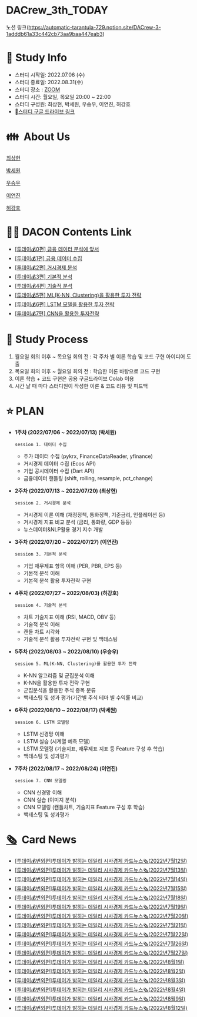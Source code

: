# DACrew_3th_TODAY
노션 링크(https://automatic-tarantula-729.notion.site/DACrew-3-1adddb61a33c442cb73aa9baa447eab3)


# 📜 Study Info

- 스터디 시작일: 2022.07.06 (수)
- 스터디 종료일: 2022.08.31(수)
- 스터디 장소 : [ZOOM](https://zoom.us/)
- 스터디 시간: 월요일, 목요일 20:00 ~ 22:00
- 스터디 구성원: 최상현, 박세원, 우승우, 이연진, 허강호
- 💾[스터디 구글 드라이브 링크](https://drive.google.com/drive/folders/1sGFmp3E7OKz9HiEawmqHXfk3lT-Po5zu?usp=sharing)

# 👪  About Us

[최상현](https://www.notion.so/23d6113d683d4ba298e7cb9fb7bc4395)

[박세원](https://www.notion.so/2af91945adc743de98cd296120924a7b)

[우승우](https://www.notion.so/d7c28943894c40cba7baa97fcf776e33)

[이연진](https://www.notion.so/75e64441e96d42cea411399cfd995680)

[허강호](https://www.notion.so/5a6e703ecf49405398c23408c10ad426)

# 👩‍💻 DACON Contents Link

- [[투데이💰0편] 금융 데이터 분석에 앞서](https://dacon.io/competitions/official/235946/codeshare/5502?utm_source=dacrew&utm_medium=441593&utm_campaign=dacrew_2)
- [[투데이💰1편] 금융 데이터 수집](https://dacon.io/competitions/official/235946/codeshare/5547?utm_source=dacrew&utm_medium=441593&utm_campaign=dacrew_2)
- [[투데이💰2편] 거시경제 분석](https://dacon.io/competitions/official/235946/codeshare/5701?utm_source=dacrew&utm_medium=441593&utm_campaign=dacrew_2)
- [[투데이💰3편] 기본적 분석](https://dacon.io/competitions/official/235946/codeshare/5805?utm_source=dacrew&utm_medium=441593&utm_campaign=dacrew_2)
- [[투데이💰4편] 기술적 분석](https://dacon.io/competitions/official/235946/codeshare/5896?utm_source=dacrew&utm_medium=441593&utm_campaign=dacrew_2)
- [[투데이💰5편] ML(K-NN, Clustering)을 활용한 투자 전략](https://dacon.io/competitions/official/235946/codeshare/6001?utm_source=dacrew&utm_medium=441593&utm_campaign=dacrew_2)
- [[투데이💰6편] LSTM 모델을 활용한 투자 전략](https://dacon.io/competitions/official/235946/codeshare/6019?utm_source=dacrew&utm_medium=441593&utm_campaign=dacrew_2)
- [[투데이💰7편] CNN을 활용한 투자전략](https://dacon.io/competitions/official/235946/codeshare/6053?utm_source=dacrew&utm_medium=441593&utm_campaign=dacrew_2)

# 🤝 Study P**rocess**

1. 월요일 회의 이후 ~ 목요일 회의 전 : 각 주차 별 이론 학습 및 코드 구현 아이디어 도출
2. 목요일 회의 이후 ~ 월요일 회의 전 : 학습한 이론 바탕으로 코드 구현
3. 이론 학습 + 코드 구현은 공용 구글드라이브 Colab 이용
4. 시간 날 때 마다 스터디원이 작성한 이론 & 코드 리뷰 및 피드백

# ⭐ PLAN

- **1주차 (2022/07/06 ~ 2022/07/13) (박세원)**
    
      session 1. 데이터 수집
    
    - 주가 데이터 수집 (pykrx, FinanceDataReader, yfinance)
    - 거시경제 데이터 수집 (Ecos API)
    - 기업 공시데이터 수집 (Dart API)
    - 금융데이터 핸들링 (shift, rolling, resample, pct_change)
- **2주차 (2022/07/13 ~ 2022/07/20) (최상현)**
    
      session 2. 거시경제 분석
    
    - 거시경제 이론 이해 (재정정책, 통화정책, 기준금리, 인플레이션 등)
    - 거시경제 지표 비교 분석 (금리, 통화량, GDP 등등)
    - 뉴스데이터&NLP활용 경기 지수 개발
- **3주차 (2022/07/20 ~ 2022/07/27) (이연진)**
    
      session 3. 기본적 분석
    
    - 기업 재무제표 항목 이해 (PER, PBR, EPS 등)
    - 기본적 분석 이해
    - 기본적 분석 활용 투자전략 구현
- **4주차 (2022/07/27 ~ 2022/08/03) (허강호)**
    
      session 4. 기술적 분석
    
    - 차트 기술지표 이해 (RSI, MACD, OBV 등)
    - 기술적 분석 이해
    - 캔들 차트 시각화
    - 기술적 분석 활용 투자전략 구현 및 백테스팅
- **5주차 (2022/08/03 ~ 2022/08/10) (우승우)**
    
      session 5. ML(K-NN, Clustering)를 활용한 투자 전략
    
    - K-NN 알고리즘 및 군집분석 이해
    - K-NN을 활용한 투자 전략 구현
    - 군집분석을 활용한 주식 종목 분류
    - 백테스팅 및 성과 평가(기간별 주식 테마 별 수익률 비교)
- **6주차 (2022/08/10 ~ 2022/08/17) (박세원)**
    
      session 6. LSTM 모델링
    
    - LSTM 신경망 이해
    - LSTM 실습 (시계열 예측 모델)
    - LSTM 모델링 (기술지표, 재무제표 지표 등 Feature 구성 후 학습)
    - 백테스팅 및 성과평가
- **7주차 (2022/08/17 ~ 2022/08/24) (이연진)**
    
      session 7. CNN 모델링
    
    - CNN 신경망 이해
    - CNN 실습 (이미지 분석)
    - CNN 모델링 (캔들차트, 기술지표 Feature 구성 후 학습)
    - 백테스팅 및 성과평가

# [🗞](https://dacon.io/competitions/official/235946/codeshare/5503?page=1&dtype=random)  Card News

- [[투데이💰번외편]투데이가 밝히는 데일리 시사경제 카드뉴스🗞(2022년7월12일)](https://dacon.io/competitions/official/235946/codeshare/5503?page=1&dtype=random)
- [[투데이💰번외편]투데이가 밝히는 데일리 시사경제 카드뉴스🗞(2022년7월13일)](https://dacon.io/competitions/official/235946/codeshare/5517?page=1&dtype=random)
- [[투데이💰번외편]투데이가 밝히는 데일리 시사경제 카드뉴스🗞(2022년7월14일)](https://dacon.io/competitions/official/235946/codeshare/5530?page=1&dtype=random)
- [[투데이💰번외편]투데이가 밝히는 데일리 시사경제 카드뉴스🗞(2022년7월15일)](https://dacon.io/competitions/official/235946/codeshare/5543?page=1&dtype=random)
- [[투데이💰번외편]투데이가 밝히는 데일리 시사경제 카드뉴스🗞(2022년7월18일)](https://dacon.io/competitions/official/235946/codeshare/5614?page=1&dtype=random)
- [[투데이💰번외편]투데이가 밝히는 데일리 시사경제 카드뉴스🗞(2022년7월19일)](https://dacon.io/competitions/official/235946/codeshare/5648?page=1&dtype=recent&fType=)
- [[투데이💰번외편]투데이가 밝히는 데일리 시사경제 카드뉴스🗞(2022년7월20일)](https://dacon.io/competitions/official/235946/codeshare/5699?page=1&dtype=random)
- [[투데이💰번외편]투데이가 밝히는 데일리 시사경제 카드뉴스🗞(2022년7월21일)](https://dacon.io/competitions/official/235946/codeshare/5718?page=1&dtype=random)
- [[투데이💰번외편]투데이가 밝히는 데일리 시사경제 카드뉴스🗞(2022년7월22일)](https://dacon.io/competitions/official/235946/codeshare/5742)
- [[투데이💰번외편]투데이가 밝히는 데일리 시사경제 카드뉴스🗞(2022년7월26일)](https://dacon.io/competitions/official/235946/codeshare/5786)
- [[투데이💰번외편]투데이가 밝히는 데일리 시사경제 카드뉴스🗞(2022년7월27일)](https://dacon.io/competitions/official/235946/codeshare/5804)
- [[투데이💰번외편]투데이가 밝히는 데일리 시사경제 카드뉴스🗞(2022년8월1일)](https://dacon.io/competitions/official/235946/codeshare/5853)
- [[투데이💰번외편]투데이가 밝히는 데일리 시사경제 카드뉴스🗞(2022년8월2일)](https://dacon.io/competitions/official/235946/codeshare/5871)
- [[투데이💰번외편]투데이가 밝히는 데일리 시사경제 카드뉴스🗞(2022년8월3일)](https://dacon.io/competitions/official/235946/codeshare/5897)
- [[투데이💰번외편]투데이가 밝히는 데일리 시사경제 카드뉴스🗞(2022년8월4일)](https://dacon.io/competitions/official/235946/codeshare/5908)
- [[투데이💰번외편]투데이가 밝히는 데일리 시사경제 카드뉴스🗞(2022년8월9일)](https://dacon.io/competitions/official/235946/codeshare/5991)
- [[투데이💰번외편]투데이가 밝히는 데일리 시사경제 카드뉴스🗞(2022년8월12일)](https://dacon.io/competitions/official/235946/codeshare/6012)
